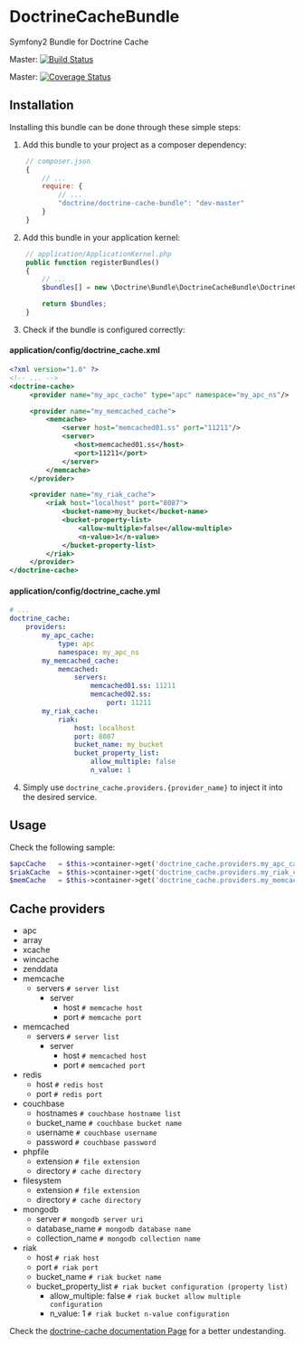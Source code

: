 DoctrineCacheBundle
===================

Symfony2 Bundle for Doctrine Cache

Master: [![Build Status](https://secure.travis-ci.org/doctrine/DoctrineCacheBundle.png?branch=master)](http://travis-ci.org/doctrine/DoctrineCacheBundle)

Master: [![Coverage Status](https://coveralls.io/repos/doctrine/DoctrineCacheBundle/badge.png?branch=master)](https://coveralls.io/r/doctrine/DoctrineCacheBundle?branch=master)

## Installation

Installing this bundle can be done through these simple steps:

1. Add this bundle to your project as a composer dependency:
```javascript
    // composer.json
    {
        // ...
        require: {
            // ...
            "doctrine/doctrine-cache-bundle": "dev-master"
        }
    }
```

2. Add this bundle in your application kernel:
```php
    // application/ApplicationKernel.php
    public function registerBundles()
    {
        // ...
        $bundles[] = new \Doctrine\Bundle\DoctrineCacheBundle\DoctrineCacheBundle();

        return $bundles;
    }
```

3. Check if the bundle is configured correctly:

#### application/config/doctrine_cache.xml
```xml
<?xml version="1.0" ?>
<!-- ... -->
<doctrine-cache>
     <provider name="my_apc_cache" type="apc" namespace="my_apc_ns"/>

     <provider name="my_memcached_cache">
         <memcache>
             <server host="memcached01.ss" port="11211"/>
             <server>
                <host>memcached01.ss</host>
                <port>11211</port>
             </server>
         </memcache>
     </provider>

     <provider name="my_riak_cache">
         <riak host="localhost" port="8087">
             <bucket-name>my_bucket</bucket-name>
             <bucket-property-list>
                 <allow-multiple>false</allow-multiple>
                 <n-value>1</n-value>
             </bucket-property-list>
         </riak>
     </provider>
</doctrine-cache>
```

#### application/config/doctrine_cache.yml
```yml
# ...
doctrine_cache:
    providers:
        my_apc_cache:
            type: apc
            namespace: my_apc_ns
        my_memcached_cache:
            memcached:
                servers:
                    memcached01.ss: 11211
                    memcached02.ss: 
                        port: 11211
        my_riak_cache:
            riak:
                host: localhost
                port: 8087
                bucket_name: my_bucket
                bucket_property_list:
                    allow_multiple: false
                    n_value: 1
```

4. Simply use `doctrine_cache.providers.{provider_name}` to inject it into the desired service.


## Usage

Check the following sample:


```php
$apcCache   = $this->container->get('doctrine_cache.providers.my_apc_cache');
$riakCache  = $this->container->get('doctrine_cache.providers.my_riak_cache');
$memCache   = $this->container->get('doctrine_cache.providers.my_memcached_cache');

```

## Cache providers

- apc
- array
- xcache
- wincache
- zenddata
- memcache
    - servers ``# server list``
        - server
            - host ``# memcache host``
            - port ``# memcache port``
- memcached
    - servers ``# server list``
        - server
            - host ``# memcached host``
            - port ``# memcached port``
- redis
    - host ``# redis host``
    - port ``# redis port``
- couchbase
    - hostnames    ``# couchbase hostname list``
    - bucket_name  ``# couchbase bucket name``
    - username     ``# couchbase username``
    - password     ``# couchbase password``
- phpfile
    - extension    ``# file extension``
    - directory    ``# cache directory``
- filesystem
    - extension    ``# file extension``
    - directory    ``# cache directory``
- mongodb
    - server            ``# mongodb server uri``
    - database_name     ``# mongodb database name``
    - collection_name   ``# mongodb collection name``
- riak
    - host                          ``# riak host``
    - port                          ``# riak port``
    - bucket_name                   ``# riak bucket name``
    - bucket_property_list          ``# riak bucket configuration (property list)``
        - allow_multiple: false     ``# riak bucket allow multiple configuration``
        - n_value: 1                ``# riak bucket n-value configuration``


Check the [doctrine-cache documentation Page](http://docs.doctrine-project.org/projects/doctrine-common/en/latest/reference/caching.html) for a better undestanding.
